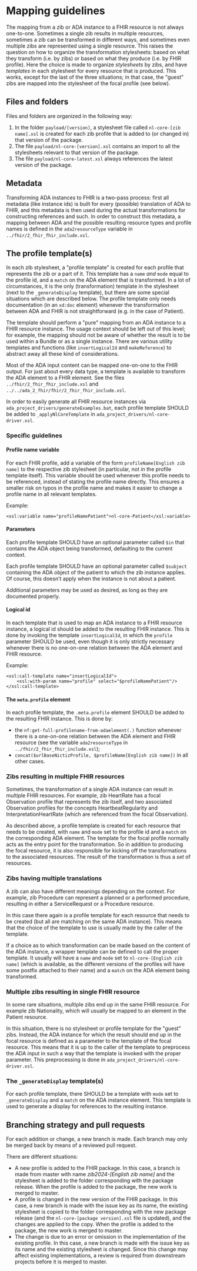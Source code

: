 # Mapping guidelines

The mapping from a zib or ADA instance to a FHIR resource is not always one-to-one. Sometimes a single zib results in multiple resources, sometimes a zib can be transformed in different ways, and sometimes even multiple zibs are represented using a single resource. This raises the question on how to organize the transformation stylesheets: based on what they transform (i.e. by zibs) or based on what they produce (i.e. by FHIR profile). Here the choice is made to organize _stylesheets_ by zibs, and have _templates_ in each stylesheet for every resource that is produced. This works, except for the last of the three situations; in that case, the "guest" zibs are mapped into the stylesheet of the focal profile (see below).

## Files and folders
Files and folders are organized in the following way:

1. In the folder `payload/[version]`, a stylesheet file called `nl-core-[zib name].xsl` is created for each zib profile that is added to (or changed in) that version of the package.
2. The file `payload/nl-core-[version].xsl` contains an import to all the stylesheets relevant to that version of the package.
3. The file `payload/nl-core-latest.xsl` always references the latest version of the package.

## Metadata
Transforming ADA instances to FHIR is a two-pass process: first all metadata (like instance ids) is built for every (possible) translation of ADA to FHIR, and this metadata is then used during the actual transformations for constructing references and such. In order to construct this metadata, a mapping between ADA and the possible resulting resource types and profile names is defined in the `ada2resourceType` variable in `../fhir/2_fhir_fhir_include.xsl`.

## The profile template(s)
In each zib stylesheet, a "profile template" is created for each profile that represents the zib or a part of it. This template has a `name` _and_ `mode` equal to the profile id, and a `match` on the ADA element that is transformed. In a lot of circumstances, it is the only (transformation) template in the stylesheet (next to the `_generateDisplay` template), but there are some special situations which are described below. The profile template only needs documentation (in an `xd:doc` element) whenever the transformation between ADA and FHIR is not straightforward (e.g. in the case of Patient).

The template should perform a "pure" mapping from an ADA instance to a FHIR resource instance. The usage context should be left out of this level; for example, the mapping should not be aware of whether the result is to be used within a Bundle or as a single instance. There are various utility templates and functions (like `insertLogicalId` and `makeReference`) to abstract away all these kind of considerations.

Most of the ADA input content can be mapped one-on-one to the FHIR output. For just about every data type, a template is available to transform the ADA element to a FHIR element. See the files `../fhir/2_fhir_fhir_include.xsl` and `../../ada_2_fhir/fhir/2_fhir_fhir_include.xsl`.

In order to easily generate all FHIR resource instances via `ada_project_drivers/generateExamples.bat`, each profile template SHOULD be added to `_applyNlCoreTemplate` in `ada_project_drivers/nl-core-driver.xsl`.

### Specific guidelines
#### Profile name variable
For each FHIR profile, add a variable of the form `profileName[English zib name]` to the respective zib stylesheet (in particular, not _in_ the profile template itself). This variable should be used whenever this profile needs to be referenced, instead of stating the profile name directly. This ensures a smaller risk on typos in the profile name and makes it easier to change a profile name in all relevant templates.

Example:

    <xsl:variable name="profileNamePatient">nl-core-Patient</xsl:variable>

#### Parameters
Each profile template SHOULD have an optional parameter called `$in` that contains the ADA object being transformed, defaulting to the current context.

Each profile template SHOULD have an optional parameter called `$subject` containing the ADA object of the patient to which the zib instance applies. Of course, this doesn't apply when the instance is not about a patient.

Additional parameters may be used as desired, as long as they are documented properly.

#### Logical id
In each template that is used to map an ADA instance to a FHIR resource instance, a logical id should be added to the resulting FHIR instance. This is done by invoking the template `insertLogicalId`, in which the `profile` parameter SHOULD be used, even though it is only strictly necessary whenever there is no one-on-one relation between the ADA element and FHIR resource.

Example:

    <xsl:call-template name="insertLogicalId">
        <xsl:with-param name="profile" select="$profileNamePatient"/>
    </xsl:call-template>
                
#### The `meta.profile` element
In each profile template, the `.meta.profile` element SHOULD be added to the resulting FHIR instance. This is done by:

* the `nf:get-full-profilename-from-adaelement(.)` function whenever there is a one-on-one relation between the ADA element and FHIR resource (see the variable `ada2resourceType` in `../fhir/2_fhir_fhir_include.xsl`);
* `concat($urlBaseNictizProfile, $profileName[English zib name])` in all other cases.

### Zibs resulting in multiple FHIR resources
Sometimes, the transformation of a single ADA instance can result in multiple FHIR resources. For example, zib HeartRate has a focal Observation profile that represents the zib itself, and two associated Observation profiles for the concepts HeartbeatRegularity and InterpretationHeartRate (which are referenced from the focal Observation).

As described above, a profile template is created for each resource that needs to be created, with `name` and `mode` set to the profile id and a `match` on the corresponding ADA element. The template for the focal profile normally acts as the entry point for the transformation. So in addition to producing the focal resource, it is also responsible for kicking off the transformations to the associated resources. The result of the transformation is thus a _set_ of resources.

### Zibs having multiple translations
A zib can also have different meanings depending on the context. For example, zib Procedure can represent a planned or a performed procedure, resulting in either a ServiceRequest or a Procedure resource.

In this case there again is a profile template for each resource that needs to be created (but all are matching on the same ADA instance). This means that the choice of the template to use is usually made by the caller of the template.

If a choice as to which transformation can be made based on the content of the ADA instance, a wrapper template can be defined to call the proper template. It usually will have a `name` and `mode` set to `nl-core-[English zib name]` (which is available, as the different versions of the profiles will have some postfix attached to their name) and a `match` on the ADA element being transformed.

### Multiple zibs resulting in single FHIR resource
In some rare situations, multiple zibs end up in the same FHIR resource. For example zib Nationality, which will usually be mapped to an element in the Patient resource.

In this situation, there is no stylesheet or profile template for the "guest" zibs. Instead, the ADA instance for which the result should end up in the focal resource is defined as a parameter to the template of the focal resource. This means that it is up to the caller of the template to preprocess the ADA input in such a way that the template is invoked with the proper parameter. This preprocessing is done in `ada_project_drivers/nl-core-driver.xsl`.

### The `_generateDisplay` template(s)
For each profile template, there SHOULD be a template with `mode` set to `_generateDisplay` and a `match` on the ADA instance element. This template is used to generate a display for references to the resulting instance.

## Branching strategy and pull requests
For each addition or change, a new branch is made. Each branch may only be merged back by means of a reviewed pull request.

There are different situations:
* A new profile is added to the FHIR package. In this case, a branch is made from master with name _zib2024-[English zib name]_ and the stylesheet is added to the folder corresponding with the package release. When the profile is added to the package, the new work is merged to master.
* A profile is changed in the new version of the FHIR package. In this case, a new branch is made with the issue key as its name, the existing stylesheet is copied to the folder corresponding with the new package release (and the `nl-core-[package version].xsl` file is updated), and the changes are applied to the copy. When the profile is added to the package, the new work is merged to master.
* The change is due to an error or omission in the implementation of the existing profile. In this case, a new branch is made with the issue key as its name and the existing stylesheet is changed. Since this change may affect existing implementations, a review is required from downstream projects before it is merged to master.